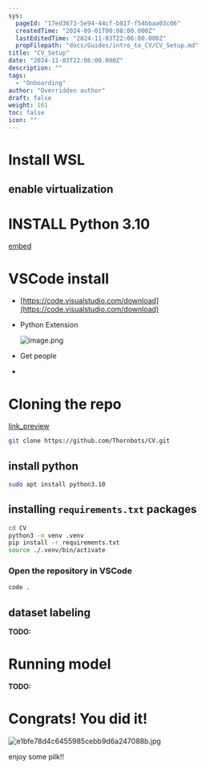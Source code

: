 ```yaml
---
sys:
  pageId: "17ed3673-5e94-44cf-b817-f54bbaa03c06"
  createdTime: "2024-09-01T00:08:00.000Z"
  lastEditedTime: "2024-11-03T22:06:00.000Z"
  propFilepath: "docs/Guides/intro_to_CV/CV_Setup.md"
title: "CV_Setup"
date: "2024-11-03T22:06:00.000Z"
description: ""
tags:
  - "Onboarding"
author: "Overridden author"
draft: false
weight: 161
toc: false
icon: ""
---
```


# Install WSL

## enable virtualization

# INSTALL Python 3.10

[embed](https://www.rose-hulman.edu/class/csse/csse132/2425a/labs/prelab1-wsl2.html)

# VSCode install

- [https://code.visualstudio.com/download](https://code.visualstudio.com/download)
- Python Extension

	![image.png](https://prod-files-secure.s3.us-west-2.amazonaws.com/d518164a-d88e-44d1-a4ee-3adb3bd8bce0/d82b6650-a5e4-4d3c-b8c9-93d817dae00e/image.png?X-Amz-Algorithm=AWS4-HMAC-SHA256&X-Amz-Content-Sha256=UNSIGNED-PAYLOAD&X-Amz-Credential=ASIAZI2LB4662BPGUCVC%2F20250727%2Fus-west-2%2Fs3%2Faws4_request&X-Amz-Date=20250727T150837Z&X-Amz-Expires=3600&X-Amz-Security-Token=IQoJb3JpZ2luX2VjEE8aCXVzLXdlc3QtMiJHMEUCIQD0IO8QBnFXVRFC%2BkPjH%2F5oqec6dQXH6FX%2FJGRhwC%2F6vQIgWo9pYLBrrIy0qW68CLNVMbYDPjnc65dbT8ClhZEYt%2FIq%2FwMIeBAAGgw2Mzc0MjMxODM4MDUiDJy1LKEFQ2TA1SMnNircA%2BlXDVZdGchUKI2j2NfTh6GmRnkQt6%2FoT9OV4N8wVdnR3GeWYSpBVpcbsSmR%2BHrF6vW70XJf21twc5a3P17EDORP%2FvRQ8oNnUbJ6Asb%2Fu7oGMC%2B0u%2BMIOpnDJ8XoTFHof%2BxlMWsv1Ceiz0bN0pJqP7TJN8vS5wNOTJ7eG7DVBxaIUivUm6C5%2Bcy4n%2FMx1KnyYHhIRzDeM%2B4j%2FnJK81BolYPRZjjdOWMcNyUrxkrxkNH3acqscUyYhwX5pSrW65i2L0N0LhnX%2BUJ9jRi1jODu2uxnrIWuntE5QRHjfYy0rlIK7nBpRiqvERh27LGwXLeVUAWCz%2FvfWGT%2BJ0fvh%2FmC8tBL9keRWedlhIkgnXPW%2FZB%2BrBxxiLztWQbV0RnemiGLFl%2FLZK2e62aqyo%2BVT4pHenbiF7YeiSTOQPuF7ZU2vPcBSZyUGigxA1mpCj0V%2F9n4EiNGHhbMi0yuI801QFue6wThkG7NvGNQllKiJSQUKP5qsAgkIGv1xgwzKBZpmL0rRrqzwGphs6g4%2FIMTXdg2Tm94FzDce3VcpRVnee%2BO3npeHsQ%2Fb7RAUN5XZoA%2FFb86T3UfxYYZIjJcaGleweYnSD1q%2FBbf%2BfhsndqKzmEmECJKBb38HWb6M4dtRsa0MID1mMQGOqUByeBh2qgo2wZ890B4P9PsN4IkQW8GeUJOhS0JB0lAODaA71uGwPzPKjao41Fu6O237SW2nzeSxoJEiAyRm5RHHujtr4XyclmjdEFk5hSLd8VOLyMpYX454J6MEUBo0aaJyRK6Qa7b%2B6YJmPHIElsL1%2BkQy8FOT%2BRqzK0DKi3C9VORufirQ6ULcd70Rh7HEek8swIHblAVNvT8TdmAcKANS%2BAFRFW5&X-Amz-Signature=6e213abe8ba781ed3d67a9316bf383d46e537bb1e324ef6d1709661a012aafa0&X-Amz-SignedHeaders=host&x-amz-checksum-mode=ENABLED&x-id=GetObject)
- Get people
- 

# Cloning the repo

[link_preview](https://github.com/Thornbots/CV/)

```bash
git clone https://github.com/Thornbots/CV.git
```

## install python

```bash
sudo apt install python3.10
```

## installing `requirements.txt` packages

```bash
cd CV
python3 -m venv .venv
pip install -r requirements.txt
source ./.venv/bin/activate
```

### Open the repository in VSCode

```bash
code .
```

## dataset labeling  

**TODO:**

# Running model

**TODO:**

# Congrats! You did it!

![e1bfe78d4c6455985cebb9d6a247088b.jpg](https://prod-files-secure.s3.us-west-2.amazonaws.com/d518164a-d88e-44d1-a4ee-3adb3bd8bce0/7d1ce04e-65d6-40c8-814d-754280e9515a/e1bfe78d4c6455985cebb9d6a247088b.jpg?X-Amz-Algorithm=AWS4-HMAC-SHA256&X-Amz-Content-Sha256=UNSIGNED-PAYLOAD&X-Amz-Credential=ASIAZI2LB46655O4D5XN%2F20250727%2Fus-west-2%2Fs3%2Faws4_request&X-Amz-Date=20250727T150835Z&X-Amz-Expires=3600&X-Amz-Security-Token=IQoJb3JpZ2luX2VjEEkaCXVzLXdlc3QtMiJIMEYCIQDIMGc0PXB38pIL6nxpW%2FJXt4Nl3Q7WGjl9if2PZlyvZAIhAI%2FQamYa%2FUSIDXkxpc9f7dWJtFgj1IUubFyPP9NBLW4FKv8DCHIQABoMNjM3NDIzMTgzODA1IgxezxzGQksSxMhIhyEq3APVHN9nEBQXnUMHvMOuQ%2FdRluY9Lm9HvHWnF4dFV9U8pN2%2B5bAFt40ql%2B19RFY8RhDB%2FJwjW5eKaiqSMs3oej%2FWPNzah%2BHKFeKxp9tgIOuzGdSxID9T57pkbWA5u5oGqH4ORDupTjTPdt1yWdO6BszxR%2BSNBfqyRi3Bbdio0Lv6DgT7YTNOvW%2BM7VddGRHljPQmm8vthJXqVYxva5WfeLXes64nH%2BRtHDUoziXHmRfkcEbHrVpXDz%2B7stWJ%2FYY%2BavTLck%2BlDX3IQ0ed1gd54eXl3BYVXB91vmKH%2FKZtZoPz6z3ROqOApq8TZQcryKdyVL0PGTpGZRN%2BHiwSnl%2Bw7o%2BuriB2tjHChklMI8ih1pUKCnvWdC7IQMzaTe%2FaugZVz%2FJMv%2FU31A5kJ%2BEfQF%2F4SJ2HQQ%2FYvgQohobZ83p92fY7TgjgbsgY9%2BL43Bii81DvllCPUj2KtKTlVCnjxyBItV9zK4kUXRUjeL%2B4Rh6SaNAQdf2iahHsv73YUYXJmJR%2BQD0CV0sYkz%2BczMQRRwHO10DhgwjEnSBk51GmIGJUGVjCBP%2Fk9bZVpPTtyVuS5Gesju5nOBmxZKlNJ5RPGP%2FVMRm8wWXuFE18OFI3X%2BiL1PmJma6mG%2FMGIZ3Z8In%2FVjC53ZfEBjqkAZE17MWnkRRPtWEYG9qJzw%2BQdX2wLk%2Fb0teEZtrWbqUTG5BfKEF%2B54Fen%2FdcdwimLrycxxCS5FzinWvUyaelR3meCEO0Rb76PavRjHHl%2FcG9Bs56NHqSRikq0LGocN%2BCQ3TamldfSI3PZPC%2FythhoAL7CMc52zgk%2FIXadIz1FRtTxAz64KbsfHWi2%2B3LTW%2BN3%2FFcYLFZNW2E4yJvPdzTxNWweW%2FR&X-Amz-Signature=0d4f053a5117678bacc6b6f014bd2aefce5fbedb40d20958a2492660f8d09f86&X-Amz-SignedHeaders=host&x-amz-checksum-mode=ENABLED&x-id=GetObject)

enjoy some pilk!!

